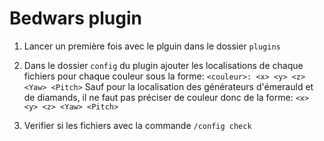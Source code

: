 # Bedwars plugin
1. Lancer un première fois avec le plguin dans le dossier ```plugins```

2. Dans le dossier ```config``` du plugin ajouter les localisations de chaque fichiers pour chaque couleur sous la forme:
```<couleur>: <x> <y> <z> <Yaw> <Pitch>```
Sauf pour la localisation des générateurs d'émerauld et de diamands, il ne faut pas préciser de couleur donc de la forme:
 ```<x> <y> <z> <Yaw> <Pitch>```

4. Verifier si les fichiers avec la commande ```/config check```
